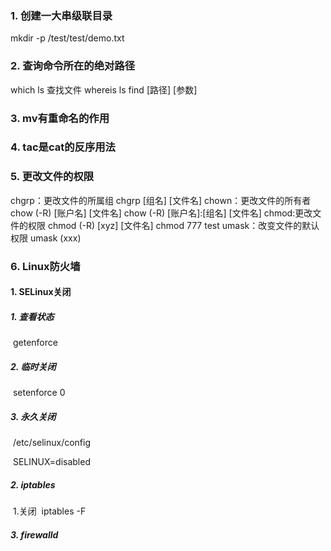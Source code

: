 ### 1. 创建一大串级联目录

mkdir -p /test/test/demo.txt

### 2. 查询命令所在的绝对路径

which ls
查找文件
whereis ls
find [路径] [参数]

### 3. mv有重命名的作用

### 4. tac是cat的反序用法

### 5. 更改文件的权限

chgrp：更改文件的所属组  chgrp [组名]  [文件名]
chown：更改文件的所有者  chow (-R)   [账户名]   [文件名]
                            chow (-R)   [账户名]:[组名]   [文件名]
chmod:更改文件的权限     chmod (-R)    [xyz]   [文件名]
                            chmod 777 test
umask：改变文件的默认权限 umask (xxx)

### 6. Linux防火墙

#### 1. SELinux关闭

##### 1. 查看状态

​     getenforce

##### 2. 临时关闭

​     setenforce 0

##### 3. 永久关闭

​      /etc/selinux/config

​    SELINUX=disabled

##### 2. iptables

​    1.关闭
​        iptables -F

##### 3. firewalld






